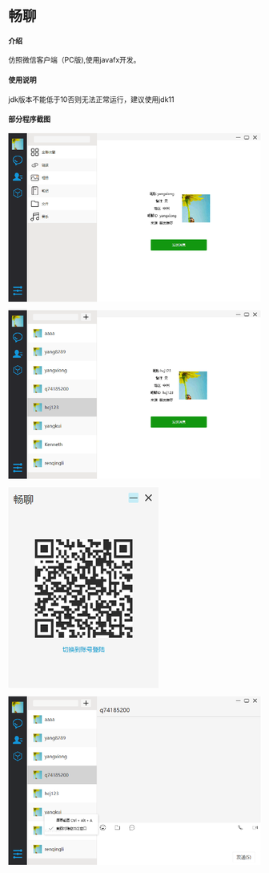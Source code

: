 # 畅聊

#### 介绍
仿照微信客户端（PC版),使用javafx开发。


#### 使用说明

jdk版本不能低于10否则无法正常运行，建议使用jdk11

#### 部分程序截图
![platform](https://github.com/GZYangKui/ChangLiao/blob/master/SNAPSHOT-SHOOT/3.png)

![platform](https://github.com/GZYangKui/ChangLiao/blob/master/SNAPSHOT-SHOOT/1.png)

![platform](https://github.com/GZYangKui/ChangLiao/blob/master/SNAPSHOT-SHOOT/2.png)

![platform](https://github.com/GZYangKui/ChangLiao/blob/master/SNAPSHOT-SHOOT/4.png)



